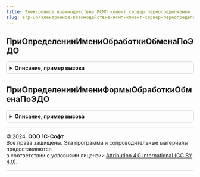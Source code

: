 ```yaml
---
title: Электронное взаимодействие ИСМП клиент сервер переопределяемый
slug: erp-uh/электронное-взаимодействие-исмп-клиент-сервер-переопределяемый
---
```



## ПриОпределенииИмениОбработкиОбменаПоЭДО
<details style="margin: 1em 0; padding: 0.5em; border: 1px solid #ccc; border-radius: 6px;">

<summary style="font-weight: bold; cursor: pointer;">Описание, пример вызова</summary>

```bsl

//Предназначена переопределения имени обработки обмена с контрагентами.
//
//Параметры:
//   Имя - Строка - имя обработки в метаданных.
//
Процедура ПриОпределенииИмениОбработкиОбменаПоЭДО(Имя) Экспорт
```

Пример вызова
```bsl
ЭлектронноеВзаимодействиеИСМПКлиентСерверПереопределяемый.ПриОпределенииИмениОбработкиОбменаПоЭДО(Имя) 
```
</details>

## ПриОпределенииИмениФормыОбработкиОбменаПоЭДО
<details style="margin: 1em 0; padding: 0.5em; border: 1px solid #ccc; border-radius: 6px;">

<summary style="font-weight: bold; cursor: pointer;">Описание, пример вызова</summary>

```bsl

//Предназначена переопределения имени основной формы обработки обмена с контрагентами.
//
//Параметры:
//   Имя - Строка - имя формы в метаданных.
//
Процедура ПриОпределенииИмениФормыОбработкиОбменаПоЭДО(Имя) Экспорт
```

Пример вызова
```bsl
ЭлектронноеВзаимодействиеИСМПКлиентСерверПереопределяемый.ПриОпределенииИмениФормыОбработкиОбменаПоЭДО(Имя) 
```
</details>

---

© 2024, **ООО 1С-Софт**  
Все права защищены. Эта программа и сопроводительные материалы предоставляются  
в соответствии с условиями лицензии [Attribution 4.0 International (CC BY 4.0)](https://creativecommons.org/licenses/by/4.0/legalcode).

---
